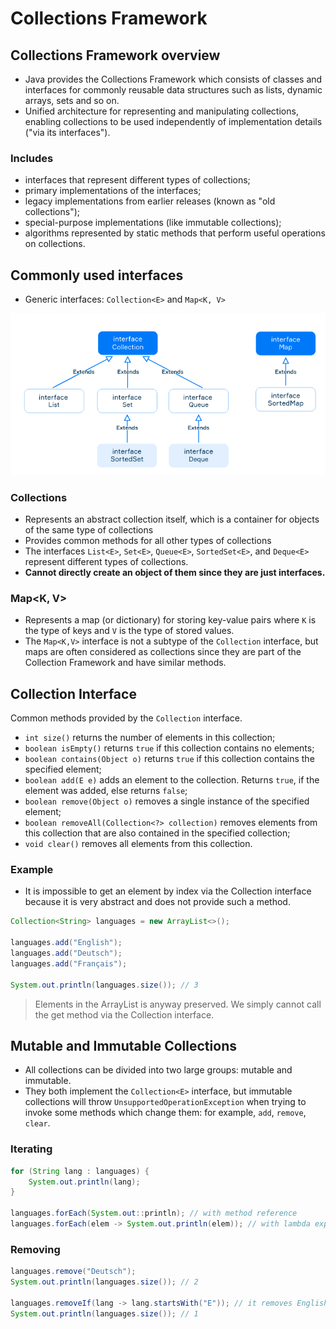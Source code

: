 # Collections Framework

## Collections Framework overview

- Java provides the Collections Framework which consists of classes and interfaces for commonly reusable data structures such as lists, dynamic arrays, sets and so on.
- Unified architecture for representing and manipulating collections, enabling collections to be used independently of implementation details ("via its interfaces").

### Includes

- interfaces that represent different types of collections;
- primary implementations of the interfaces;
- legacy implementations from earlier releases (known as "old collections");
- special-purpose implementations (like immutable collections);
- algorithms represented by static methods that perform useful operations on collections.

## Commonly used interfaces

- Generic interfaces: `Collection<E>` and `Map<K, V>`

![Collections Framework](assets/collections-framework.png)

### Collections<E>

- Represents an abstract collection itself, which is a container for objects of the same type of collections
- Provides common methods for all other types of collections
- The interfaces `List<E>`, `Set<E>`, `Queue<E>`, `SortedSet<E>`, and `Deque<E>` represent different types of collections.
- **Cannot directly create an object of them since they are just interfaces.**

### Map<K, V>

- Represents a map (or dictionary) for storing key-value pairs where `K` is the type of keys and `V` is the type of stored values.
- The `Map<K,V>` interface is not a subtype of the `Collection` interface, but maps are often considered as collections since they are part of the Collection Framework and have similar methods.

## Collection Interface

Common methods provided by the `Collection` interface.

- `int size()` returns the number of elements in this collection;
- `boolean isEmpty()` returns `true` if this collection contains no elements;
- `boolean contains(Object o)` returns `true` if this collection contains the specified element;
- `boolean add(E e)` adds an element to the collection. Returns `true`, if the element was added, else returns `false`;
- `boolean remove(Object o)` removes a single instance of the specified element;
- `boolean removeAll(Collection<?> collection)` removes elements from this collection that are also contained in the
 specified collection;
- `void clear()` removes all elements from this collection.

### Example

- It is impossible to get an element by index via the Collection interface because it is very abstract and does not provide such a method.

```java
Collection<String> languages = new ArrayList<>();

languages.add("English");
languages.add("Deutsch");
languages.add("Français");

System.out.println(languages.size()); // 3
```

> Elements in the ArrayList is anyway preserved. We simply cannot call the get method via the Collection interface.

## Mutable and Immutable Collections

- All collections can be divided into two large groups: mutable and immutable.
- They both implement the `Collection<E>` interface, but immutable collections will throw `UnsupportedOperationException` when trying to invoke some methods which change them: for example, `add`, `remove`, `clear`.

### Iterating

```java
for (String lang : languages) {
    System.out.println(lang);
}

languages.forEach(System.out::println); // with method reference
languages.forEach(elem -> System.out.println(elem)); // with lambda expression
```

### Removing

```java
languages.remove("Deutsch");
System.out.println(languages.size()); // 2

languages.removeIf(lang -> lang.startsWith("E")); // it removes English
System.out.println(languages.size()); // 1
```